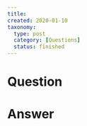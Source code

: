 ```yaml
---
title:
created: 2020-01-10
taxonomy:
  type: post
  category: [Questions]
  status: finished
---
```


# Question


# Answer
